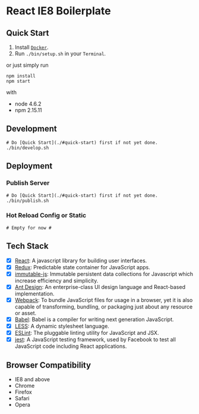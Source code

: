 React IE8 Boilerplate
======

## Quick Start

1. Install [`Docker`](https://www.docker.com/products/docker).
2. Run `./bin/setup.sh` in your `Terminal`.

or just simply run

```shell
npm install
npm start
```

with

- node 4.6.2
- npm 2.15.11

## Development

```shell
# Do [Quick Start](./#quick-start) first if not yet done.
./bin/develop.sh
```

## Deployment

### Publish Server

```shell
# Do [Quick Start](./#quick-start) first if not yet done.
./bin/publish.sh
```

### Hot Reload Config or Static

```shell
# Empty for now #
```

## Tech Stack

- [x] [React](https://facebook.github.io/react/): A javascript library for building user interfaces.
- [x] [Redux](http://redux.js.org/): Predictable state container for JavaScript apps.
- [x] [immutable-js](http://facebook.github.io/immutable-js/): Immutable persistent data collections for Javascript which increase efficiency and simplicity.
- [x] [Ant Design](https://ant.design/docs/react/introduce): An enterprise-class UI design language and React-based implementation.
- [x] [Webpack](http://webpack.github.io/docs/): To bundle JavaScript files for usage in a browser, yet it is also capable of transforming, bundling, or packaging just about any resource or asset.
- [x] [Babel](https://babeljs.io/): Babel is a compiler for writing next generation JavaScript.
- [x] [LESS](http://lesscss.org/functions/): A dynamic stylesheet language.
- [x] [ESLint](http://eslint.org/): The pluggable linting utility for JavaScript and JSX.
- [x] [jest](https://facebook.github.io/jest/docs/api.html): A JavaScript testing framework, used by Facebook to test all JavaScript code including React applications.

## Browser Compatibility

- IE8 and above
- Chrome
- Firefox
- Safari
- Opera
